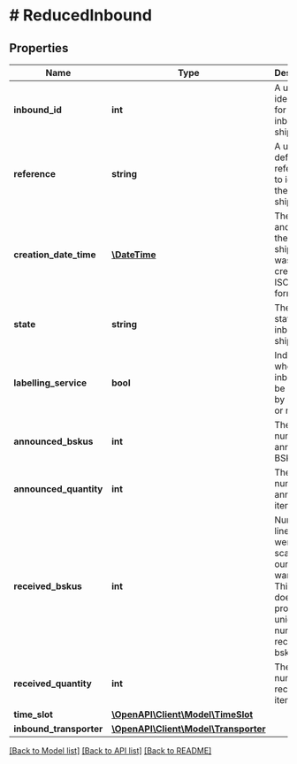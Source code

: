 # # ReducedInbound

## Properties

Name | Type | Description | Notes
------------ | ------------- | ------------- | -------------
**inbound_id** | **int** | A unique identifier for an inbound shipment. |
**reference** | **string** | A user defined reference to identify the inbound shipment. |
**creation_date_time** | [**\DateTime**](\DateTime.md) | The date and time the inbound shipment was created, in ISO 8601 format. | [optional]
**state** | **string** | The current state of the inbound shipment. |
**labelling_service** | **bool** | Indicates whether the inbound will be labeled by bol.com or not. |
**announced_bskus** | **int** | The number of announced BSKU‘s. |
**announced_quantity** | **int** | The number of announced items. |
**received_bskus** | **int** | Number of lines that were scanned in our warehouse. This value does not provide the unique number of received bsku&#39;s. |
**received_quantity** | **int** | The number of received items. |
**time_slot** | [**\OpenAPI\Client\Model\TimeSlot**](TimeSlot.md) |  | [optional]
**inbound_transporter** | [**\OpenAPI\Client\Model\Transporter**](Transporter.md) |  |

[[Back to Model list]](../../README.md#models) [[Back to API list]](../../README.md#endpoints) [[Back to README]](../../README.md)
